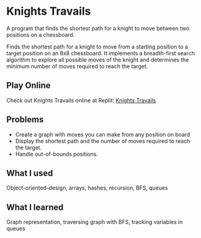 # Knights Travails

A program that finds the shortest path for a knight to move between two positions on a chessboard.

Finds the shortest path for a knight to move from a starting position to a target position on an 8x8 chessboard. It implements a breadth-first search algorithm to explore all possible moves of the knight and determines the minimum number of moves required to reach the target.

## Play Online

Check out Knights Travails online at Replit: [Knights Travails](https://replit.com/@xsys/Knights-Travails#)

## Problems

- Create a graph with moves you can make from any position on board
- Display the shortest path and the number of moves required to reach the target.
- Handle out-of-bounds positions.

## What I used

Object-oriented-design, arrays, hashes, recursion, BFS, queues

## What I learned

Graph representation, traversing graph with BFS, tracking variables in queues
